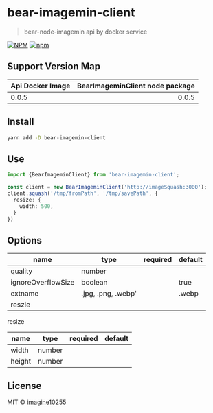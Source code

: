 # bear-imagemin-client

> bear-node-imagemin api by docker service

[![NPM](https://img.shields.io/npm/v/bear-node-imagemin.svg)](https://www.npmjs.com/package/bear-node-imagemin)
[![npm](https://img.shields.io/npm/dm/bear-node-imagemin.svg)](https://www.npmjs.com/package/bear-node-imagemin)

## Support Version Map

Api Docker Image | BearImageminClient node package | 
------------------|--------------------------------:|
0.0.5             |                           0.0.5 |


## Install

```bash
yarn add -D bear-imagemin-client
```

## Use

```typescript
import {BearImageminClient} from 'bear-imagemin-client';

const client = new BearImageminClient('http://imageSquash:3000');
client.squash('/tmp/fromPath', '/tmp/savePath', {
  resize: {
    width: 500,  
  }
})
```



## Options


name    | type               | required | default |
-------------|--------------------|----------|---------|
quality   | number             |
ignoreOverflowSize   | boolean            |          | true
extname   | .jpg, .png, .webp' |          | .webp   |
reszie   |  |          |   |


resize

name    | type               | required | default | 
-------------|--------------------|----------|---------|
width   | number             |
height   | number             |



## License

MIT © [imagine10255](https://github.com/imagine10255)

